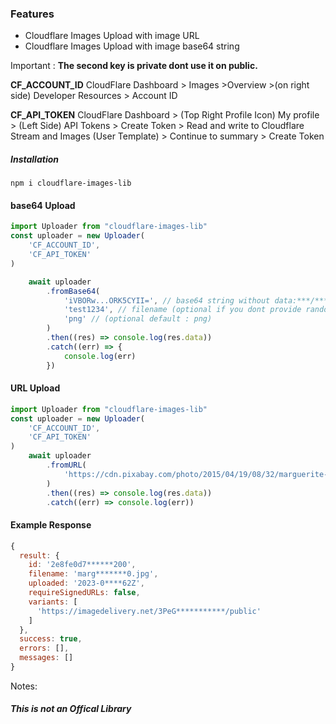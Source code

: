 
### Features

- Cloudflare Images Upload with image URL
- Cloudflare Images Upload with image base64 string

Important : **The second key is private dont use it on public.**

**CF_ACCOUNT_ID**
CloudFlare Dashboard > Images >Overview >(on right side) Developer Resources > Account ID

**CF_API_TOKEN**
CloudFlare Dashboard > (Top Right  Profile Icon) My profile > (Left Side) API Tokens > Create Token > Read and write to Cloudflare Stream and Images (User Template) > Continue to summary > Create Token 

##### Installation
```
npm i cloudflare-images-lib
```

#### base64 Upload


```javascript
import Uploader from "cloudflare-images-lib"
const uploader = new Uploader(
    'CF_ACCOUNT_ID',
    'CF_API_TOKEN'
)

    await uploader
        .fromBase64(
            'iVBORw...ORK5CYII=', // base64 string without data:***/***;base64 tag
            'test1234', // filename (optional if you dont provide random string will be generated)
            'png' // (optional default : png)
        )
        .then((res) => console.log(res.data))
        .catch((err) => {
            console.log(err)
        })
```

#### URL Upload

```javascript
import Uploader from "cloudflare-images-lib"
const uploader = new Uploader(
    'CF_ACCOUNT_ID',
    'CF_API_TOKEN'
)
    await uploader
        .fromURL(
            'https://cdn.pixabay.com/photo/2015/04/19/08/32/marguerite-729510_1280.jpg'
        )
        .then((res) => console.log(res.data))
        .catch((err) => console.log(err))
```

#### Example Response

```javascript
{
  result: {
    id: '2e8fe0d7******200',
    filename: 'marg*******0.jpg',
    uploaded: '2023-0****62Z',
    requireSignedURLs: false,
    variants: [
      'https://imagedelivery.net/3PeG***********/public'
    ]
  },
  success: true,
  errors: [],
  messages: []
}
```
Notes:
##### This is not an Offical Library
